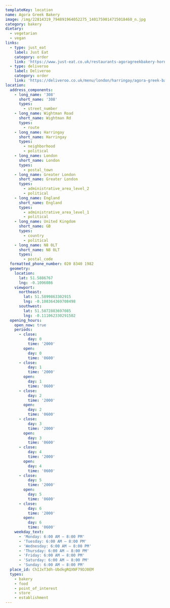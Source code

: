 ```yaml
---
templateKey: location
name: Agora Greek Bakery
image: /img/22814319_794891964052275_1401759014715018460_n.jpg
category: bakery
dietary:
  - vegetarian
  - vegan
links:
  - type: just_eat
    label: Just Eat
    category: order
    link: 'https://www.just-eat.co.uk/restaurants-agoragreekbakery-hornsey/menu'
  - type: deliveroo
    label: Deliveroo
    category: order
    link: 'https://deliveroo.co.uk/menu/london/harringay/agora-greek-bakery'
location:
  address_components:
    - long_name: '308'
      short_name: '308'
      types:
        - street_number
    - long_name: Wightman Road
      short_name: Wightman Rd
      types:
        - route
    - long_name: Harringay
      short_name: Harringay
      types:
        - neighborhood
        - political
    - long_name: London
      short_name: London
      types:
        - postal_town
    - long_name: Greater London
      short_name: Greater London
      types:
        - administrative_area_level_2
        - political
    - long_name: England
      short_name: England
      types:
        - administrative_area_level_1
        - political
    - long_name: United Kingdom
      short_name: GB
      types:
        - country
        - political
    - long_name: N8 0LT
      short_name: N8 0LT
      types:
        - postal_code
  formatted_phone_number: 020 8340 1982
  geometry:
    location:
      lat: 51.5886767
      lng: -0.1096086
    viewport:
      northeast:
        lat: 51.5899863302915
        lng: -0.108364369708498
      southwest:
        lat: 51.5872883697085
        lng: -0.111062330291502
  opening_hours:
    open_now: true
    periods:
      - close:
          day: 0
          time: '2000'
        open:
          day: 0
          time: '0600'
      - close:
          day: 1
          time: '2000'
        open:
          day: 1
          time: '0600'
      - close:
          day: 2
          time: '2000'
        open:
          day: 2
          time: '0600'
      - close:
          day: 3
          time: '2000'
        open:
          day: 3
          time: '0600'
      - close:
          day: 4
          time: '2000'
        open:
          day: 4
          time: '0600'
      - close:
          day: 5
          time: '2000'
        open:
          day: 5
          time: '0600'
      - close:
          day: 6
          time: '2000'
        open:
          day: 6
          time: '0600'
    weekday_text:
      - 'Monday: 6:00 AM – 8:00 PM'
      - 'Tuesday: 6:00 AM – 8:00 PM'
      - 'Wednesday: 6:00 AM – 8:00 PM'
      - 'Thursday: 6:00 AM – 8:00 PM'
      - 'Friday: 6:00 AM – 8:00 PM'
      - 'Saturday: 6:00 AM – 8:00 PM'
      - 'Sunday: 6:00 AM – 8:00 PM'
  place_id: ChIJxT3dh-UbdkgRQXNF79DJ0EM
  types:
    - bakery
    - food
    - point_of_interest
    - store
    - establishment
---
```

